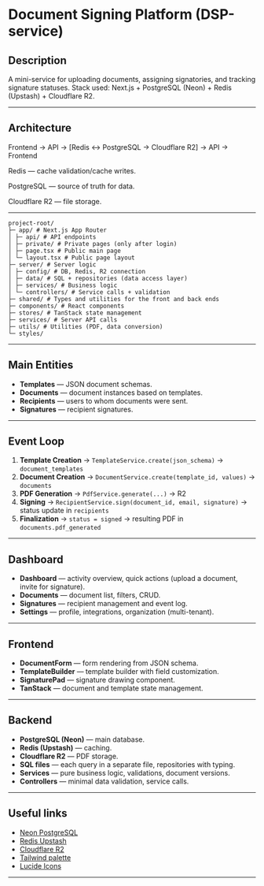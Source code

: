 # Document Signing Platform (DSP-service)

## Description

A mini-service for uploading documents, assigning signatories, and tracking signature statuses.
Stack used: Next.js + PostgreSQL (Neon) + Redis (Upstash) + Cloudflare R2.

---

## Architecture

Frontend → API → [Redis ↔ PostgreSQL → Cloudflare R2] → API → Frontend

Redis — cache validation/cache writes.

PostgreSQL — source of truth for data.

Cloudflare R2 — file storage.

---

```
project-root/
├─ app/ # Next.js App Router
│ ├─ api/ # API endpoints
│ ├─ private/ # Private pages (only after login)
│ ├─ page.tsx # Public main page
│ └─ layout.tsx # Public page layout
├─ server/ # Server logic
│ ├─ config/ # DB, Redis, R2 connection
│ ├─ data/ # SQL + repositories (data access layer)
│ ├─ services/ # Business logic
│ └─ controllers/ # Service calls + validation
├─ shared/ # Types and utilities for the front and back ends
├─ components/ # React components
├─ stores/ # TanStack state management
├─ services/ # Server API calls
├─ utils/ # Utilities (PDF, data conversion)
└─ styles/
```
---

## Main Entities

- **Templates** — JSON document schemas.
- **Documents** — document instances based on templates.
- **Recipients** — users to whom documents were sent.
- **Signatures** — recipient signatures.

---

## Event Loop

1. **Template Creation** → `TemplateService.create(json_schema)` → `document_templates`
2. **Document Creation** → `DocumentService.create(template_id, values)` → `documents`
3. **PDF Generation** → `PdfService.generate(...)` → R2
4. **Signing** → `RecipientService.sign(document_id, email, signature)` → status update in `recipients`
5. **Finalization** → `status = signed` → resulting PDF in `documents.pdf_generated`

---

## Dashboard

- **Dashboard** — activity overview, quick actions (upload a document, invite for signature).
- **Documents** — document list, filters, CRUD.
- **Signatures** — recipient management and event log.
- **Settings** — profile, integrations, organization (multi-tenant).

---

## Frontend

- **DocumentForm** — form rendering from JSON schema.
- **TemplateBuilder** — template builder with field customization.
- **SignaturePad** — signature drawing component.
- **TanStack** — document and template state management.

---

## Backend

- **PostgreSQL (Neon)** — main database.
- **Redis (Upstash)** — caching.
- **Cloudflare R2** — PDF storage.
- **SQL files** — each query in a separate file, repositories with typing.
- **Services** — pure business logic, validations, document versions.
- **Controllers** — minimal data validation, service calls.

---

## Useful links

- [Neon PostgreSQL](https://neon.com/)  
- [Redis Upstash](https://console.upstash.com/auth/sign-in)  
- [Cloudflare R2](https://dash.cloudflare.com/login)  
- [Tailwind palette](https://www.colorome.com/web-color-palettes/tailwind)  
- [Lucide Icons](https://lucide.dev/icons/)  

---